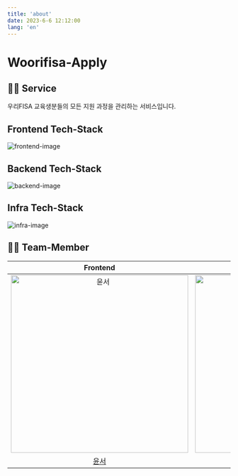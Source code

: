 ```yaml
---
title: 'about'
date: 2023-6-6 12:12:00
lang: 'en'
---
```


# Woorifisa-Apply

## ✍🏻 Service

우리FISA 교육생분들의 모든 지원 과정을 관리하는 서비스입니다.

## Frontend Tech-Stack

![frontend-image](https://github.com/woorifisa/apply/assets/83820185/4ba5ae1e-4d86-4b77-8d8c-3633be3015fd)

## Backend Tech-Stack

![backend-image](https://github.com/woorifisa/apply/assets/83820185/d640c409-fa21-47c3-9b9c-9a31b56322bf)

## Infra Tech-Stack

![infra-image](https://github.com/woorifisa/apply/assets/83820185/4b693f14-9a82-4996-aa09-73d42ee7e6c2)

## 🙌🏻 Team-Member

|                                         Frontend                                         |                                         Frontend                                         |                                         Frontend                                         |                                         Backend                                          |                                         Backend                                          |                                          Backend                                          |
| :--------------------------------------------------------------------------------------: | :--------------------------------------------------------------------------------------: | :--------------------------------------------------------------------------------------: | :--------------------------------------------------------------------------------------: | :--------------------------------------------------------------------------------------: | :---------------------------------------------------------------------------------------: |
| <img src="https://avatars.githubusercontent.com/u/70616579?v=4" width=400px alt="윤서"/> | <img src="https://avatars.githubusercontent.com/u/81960250?v=4" width=400px alt="푸린"/> | <img src="https://avatars.githubusercontent.com/u/82077853?v=4" width=400px alt="철철"/> | <img src="https://avatars.githubusercontent.com/u/83820185?v=4" width=400px alt="팬시"/> | <img src="https://avatars.githubusercontent.com/u/123453133?v=4" width=400px alt="승환"> | <img src="https://avatars.githubusercontent.com/u/81614820?v=4" width=400px alt="따시기"> |
|                            [윤서](https://github.com/han0224)                            |                            [푸린](https://github.com/purin48)                            |                          [철철](https://github.com/Cheol-Cheol)                          |                           [팬시](https://github.com/devfancy)                            |                        [승환](https://github.com/Cheon-Seunghwan)                        |                           [따시기](https://github.com/xotlr333)                           |
